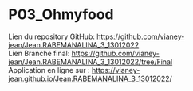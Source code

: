 # P03_Ohmyfood

Lien du repository GitHub: https://github.com/vianey-jean/Jean.RABEMANALINA_3_13012022<br>
Lien Branche final: https://github.com/vianey-jean/Jean.RABEMANALINA_3_13012022/tree/Final<br>
Application en ligne sur : https://vianey-jean.github.io/Jean.RABEMANALINA_3_13012022/<br>

